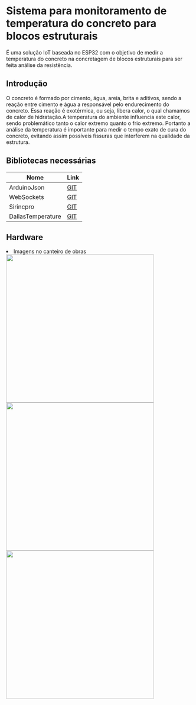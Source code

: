 # Sistema para monitoramento de temperatura do concreto para blocos estruturais

É uma solução IoT baseada no ESP32 com o objetivo de medir a temperatura do concreto na concretagem de blocos estruturais para ser feita análise da resistência.
<h2><b>Introdução</b></h2>
O concreto é formado por cimento, água, areia, brita e aditivos, sendo a reação entre cimento e água a responsável pelo endurecimento do concreto. Essa reação é exotérmica, ou seja,
libera calor, o qual chamamos de calor de hidratação.A temperatura do ambiente influencia este calor, sendo problemático tanto o calor extremo quanto o frio extremo.
Portanto a análise da temperatura é importante para medir o tempo exato de cura do concreto, evitando assim possíveis fissuras que interferem na qualidade da estrutura. <h2><b>Bibliotecas necessárias</b></h2>

|  <b>Nome</b> |  <b>Link</b> |
|---|---|
| ArduinoJson  |<a href="https://github.com/bblanchon/ArduinoJson/">GIT</a>  |     
|  WebSockets | <a href="https://github.com/Links2004/arduinoWebSockets/">GIT</a>  |  
| Sirincpro  |  <a href="https://github.com/sinricpro/esp8266-esp32-sdk/">GIT</a> |   
| DallasTemperature  |<a href="https://github.com/milesburton/Arduino-Temperature-Control-Library">GIT</a> |   

<h2><b>Hardware</b></h2>
<u1>
  <li> Imagens no canteiro de obras</li>
  <img src="https://user-images.githubusercontent.com/76061000/172374827-852379f1-d8f9-41f2-b57c-8abaf6a2782a.jpeg" width="400px">
  <img src="https://user-images.githubusercontent.com/76061000/172375074-4f3b9847-11f4-4625-9c8e-b64d5e9c67d5.jpeg" width="400px">
   <img src="https://user-images.githubusercontent.com/76061000/172375214-3a31701b-88f8-47f7-bafb-5c4b95cda398.jpeg" width="400px">
  
  <u1>
